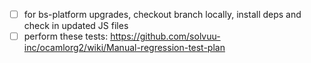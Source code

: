 
- [ ] for bs-platform upgrades, checkout branch locally, install deps and check in updated JS files
- [ ] perform these tests: https://github.com/solvuu-inc/ocamlorg2/wiki/Manual-regression-test-plan
